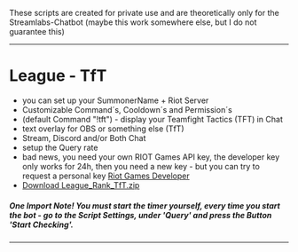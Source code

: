 These scripts are created for private use and are theoretically only for the Streamlabs-Chatbot (maybe this work somewhere else, but I do not guarantee this)

---

# League - TfT
- you can set up your SummonerName + Riot Server
- Customizable Command´s, Cooldown´s and Permission´s
- (default Command "!tft") - display your Teamfight Tactics (TFT) in Chat
- text overlay for OBS or something else (TfT)
- Stream, Discord and/or Both Chat
- setup the Query rate
- bad news, you need your own RIOT Games API key, the developer key only works for 24h, then you need a new key - but you can try to request a personal key [Riot Games Developer](https://developer.riotgames.com/)
- [Download League_Rank_TfT.zip](https://github.com/RzR32/streamlabs-chatbot-scripts/raw/master/Rank_TfT/Rank_TfT.zip)
##### One Import Note! You must start the timer yourself, every time you start the bot - go to the Script Settings, under 'Query' and press the Button 'Start Checking'.

---
